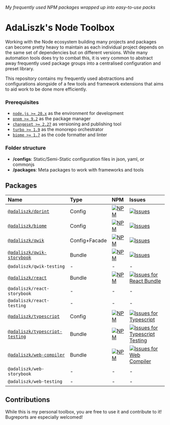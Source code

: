 _My frequently used NPM packages wrapped up into easy-to-use packs_

# AdaLiszk's Node Toolbox

Working with the Node ecosystem building many projects and packages can become pretty heavy to maintain as each
individual project depends on the same set of dependencies but on different versions. While many automation tools does
try to combat this, it is very common to abstract away frequently used package groups into a centralised configuration
and preset library.

This repository contains my frequently used abstractions and configurations alongside of a few tools and framework
extensions that aims to aid work to be done more efficiently.

### Prerequisites

- [`node.js >= 20.x`](https://nodejs.org/en/download) as the environment for development
- [`pnpm >= 9.2`](https://pnpm.io/installation) as the package manager
- [`changeset >= 2.27`](https://github.com/changesets/changesets) as versioning and publishing tool
- [`turbo >= 1.9`](https://turbo.build/repo/docs) as the monorepo orchestrator
- [`biome >= 1.7`](https://biomejs.dev/) as the code formatter and linter

### Folder structure

- **/configs**: Static/Semi-Static configuration files in json, yaml, or commonjs
- **/packages**: Meta packages to work with frameworks and tools

## Packages

| Name                                                          | Type          | NPM                                                                                                                                                                   | Issues                                                                                                                                                                                                                                                                                     |
|:--------------------------------------------------------------|:--------------|:----------------------------------------------------------------------------------------------------------------------------------------------------------------------|:-------------------------------------------------------------------------------------------------------------------------------------------------------------------------------------------------------------------------------------------------------------------------------------------|
| [`@adaliszk/dprint`](configs/dprint)                          | Config        | [![NPM](https://img.shields.io/npm/v/@adaliszk/dprint.svg?logo=npm&label=&style=flat-square)](https://www.npmjs.com/package/@adaliszk/qwik)                           | [![Issues](https://img.shields.io/github/issues-search?logo=github&label=&style=flat-square&query=repo%3Aadaliszk%2Fweb-toolbox%20label%3Adprint%20is%3Aopen)](https://github.com/adaliszk/web-toolbox/labels/dprint)                                                                      |
| [`@adaliszk/biome`](configs/biome)                            | Config        | [![NPM](https://img.shields.io/npm/v/@adaliszk/biome.svg?logo=npm&label=&style=flat-square)](https://www.npmjs.com/package/@adaliszk/qwik)                            | [![Issues](https://img.shields.io/github/issues-search?logo=github&label=&style=flat-square&query=repo%3Aadaliszk%2Fweb-toolbox%20label%3Abiome%20is%3Aopen)](https://github.com/adaliszk/web-toolbox/labels/biome)                                                                        |
| [`@adaliszk/qwik`](packages/qwik)                             | Config+Facade | [![NPM](https://img.shields.io/npm/v/@adaliszk/qwik.svg?logo=npm&label=&style=flat-square)](https://www.npmjs.com/package/@adaliszk/qwik)                             | [![Issues](https://img.shields.io/github/issues-search?logo=github&label=&style=flat-square&query=repo%3Aadaliszk%2Fweb-toolbox%20label%3Aqwik%20is%3Aopen)](https://github.com/adaliszk/web-toolbox/labels/qwik)                                                                          |
| [`@adaliszk/qwik-storybook`](packages/qwik-storybook)         | Bundle        | [![NPM](https://img.shields.io/npm/v/@adaliszk/qwik-storybook.svg?logo=npm&label=&style=flat-square)](https://www.npmjs.com/package/@adaliszk/qwik-storbook)          | [![Issues](https://img.shields.io/github/issues-search?logo=github&label=&style=flat-square&query=repo%3Aadaliszk%2Fweb-toolbox%20label%3Aqwik-storybook%20is%3Aopen)](https://github.com/adaliszk/web-toolbox/labels/qwik-storybook)                                                      |
| `@adaliszk/qwik-testing`                                      | -             | -                                                                                                                                                                     | -                                                                                                                                                                                                                                                                                          |
| [`@adaliszk/react`](packages/react)                           | Bundle        | [![NPM](https://img.shields.io/npm/v/@adaliszk/react.svg?logo=npm&label=&style=flat-square)](https://www.npmjs.com/package/@adaliszk/react)                           | [![Issues for React Bundle](https://img.shields.io/github/issues-search?logo=github&label=&style=flat-square&query=repo%3Aadaliszk%2Fweb-toolbox%20label%3Areact%20is%3Aopen)](https://github.com/adaliszk/web-toolbox/labels/react)                                                       |
| `@adaliszk/react-storybook`                                   | -             | -                                                                                                                                                                     | -                                                                                                                                                                                                                                                                                          |
| `@adaliszk/react-testing`                                     | -             | -                                                                                                                                                                     | -                                                                                                                                                                                                                                                                                          |
| [`@adaliszk/typescript`](configs/typescript)                  | Config        | [![NPM](https://img.shields.io/npm/v/@adaliszk/typescript.svg?logo=npm&label=&style=flat-square)](https://www.npmjs.com/package/@adaliszk/typescript)                 | [![Issues for Typescript](https://img.shields.io/github/issues-search?logo=github&label=&style=flat-square&label%3A%20typescript&query=repo%3Aadaliszk%2Fweb-toolbox%20label%3Atypescript%20is%3Aopen)](https://github.com/adaliszk/web-toolbox/labels/typescript)                         |
| [`@adaliszk/typescript-testing`](packages/typescript-testing) | Bundle        | [![NPM](https://img.shields.io/npm/v/@adaliszk/typescript-testing.svg?logo=npm&label=&style=flat-square)](https://www.npmjs.com/package/@adaliszk/typescript-testing) | [![Issues for Typescript Testing](https://img.shields.io/github/issues-search?logo=github&label=&style=flat-square&label%3A%20typescript&query=repo%3Aadaliszk%2Fweb-toolbox%20label%3Atypescript-testing%20is%3Aopen)](https://github.com/adaliszk/web-toolbox/labels/typescript-testing) |
| [`@adaliszk/web-compiler`](packages/web-compiler)             | Bundle        | [![NPM](https://img.shields.io/npm/v/@adaliszk/web-compiler.svg?logo=npm&label=&style=flat-square)](https://www.npmjs.com/package/@adaliszk/web-compiler)             | [![Issues for Web Compiler](https://img.shields.io/github/issues-search?logo=github&label=&style=flat-square&query=repo%3Aadaliszk%2Fweb-toolbox%20label%3Aweb-compiler%20is%3Aopen)](https://github.com/adaliszk/web-toolbox/labels/web-compiler)                                         |
| `@adaliszk/web-storybook`                                     | -             | -                                                                                                                                                                     | -                                                                                                                                                                                                                                                                                          |
| `@adaliszk/web-testing`                                       | -             | -                                                                                                                                                                     | -                                                                                                                                                                                                                                                                                          |

## Contributions

While this is my personal toolbox, you are free to use it and contribute to it!\
Bugreports are especially welcomed!
